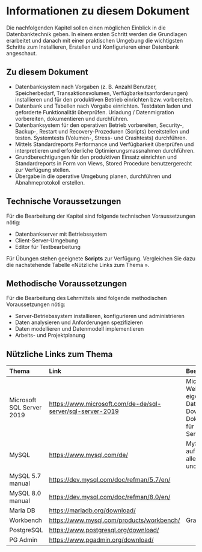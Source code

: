 # Informationen zu diesem Dokument

Die nachfolgenden Kapitel sollen einen möglichen Einblick in die Datenbanktechnik geben. In einem ersten Schritt werden die Grundlagen erarbeitet und danach mit einer praktischen Umgebung die wichtigsten Schritte zum Installieren, Erstellen und Konfigurieren einer Datenbank angeschaut.

## Zu diesem Dokument

* Datenbanksystem nach Vorgaben (z. B. Anzahl Benutzer, Speicherbedarf, Transaktionsvolumen, Verfügbarkeitsanforderungen) installieren und für den produktiven Betrieb einrichten bzw. vorbereiten.
* Datenbank und Tabellen nach Vorgabe einrichten. Testdaten laden und geforderte Funktionalität überprüfen. Urladung / Datenmigration vorbereiten, dokumentieren und durchführen.
* Datenbanksystem für den operativen Betrieb vorbereiten, Security-, Backup-, Restart und Recovery-Prozeduren (Scripts) bereitstellen und testen. Systemtests (Volumen-, Stress- und Crashtests) durchführen.
* Mittels Standardreports Performance und Verfügbarkeit überprüfen und interpretieren und erforderliche Optimierungsmassnahmen durchführen.
* Grundberechtigungen für den produktiven Einsatz einrichten und Standardreports in Form von Views, Stored Procedure benutzergerecht zur Verfügung stellen.
* Übergabe in die operative Umgebung planen, durchführen und Abnahmeprotokoll erstellen.

## Technische Voraussetzungen

Für die Bearbeitung der Kapitel sind folgende technischen Voraussetzungen nötig:

* Datenbankserver mit Betriebssystem
* Client-Server-Umgebung
* Editor für Textbearbeitung

Für Übungen stehen geeignete **Scripts** zur Verfügung. Vergleichen Sie dazu die nachstehende Tabelle «Nützliche Links zum Thema ».

## Methodische Voraussetzungen

Für die Bearbeitung des Lehrmittels sind folgende methodischen Voraussetzungen nötig:

* Server-Betriebssystem installieren, konfigurieren und administrieren
* Daten analysieren und Anforderungen spezifizieren
* Daten modellieren und Datenmodell implementieren
* Arbeits- und Projektplanung

## Nützliche Links zum Thema

|Thema|Link|Beschreibung|
|:-|:-|:-|
|Microsoft SQL Server 2019|https://www.microsoft.com/de-de/sql-server/sql-server-2019|Microsoft Webseite für den eigenen Datenbankserver, Download und Dokumentationen für den SQL Server 2019|
|MySQL|https://www.mysql.com/de/|MySQL Webseite auf Deutsch mit allen Unterlagen und Downloads.|
|MySQL 5.7 manual|https://dev.mysql.com/doc/refman/5.7/en/||
|MySQL 8.0 manual|https://dev.mysql.com/doc/refman/8.0/en/||
|Maria DB|https://mariadb.org/download/||
|Workbench|https://www.mysql.com/products/workbench/|Graphisches Tool|
|PostgreSQL|https://www.postgresql.org/download/||
|PG Admin|https://www.pgadmin.org/download/||
